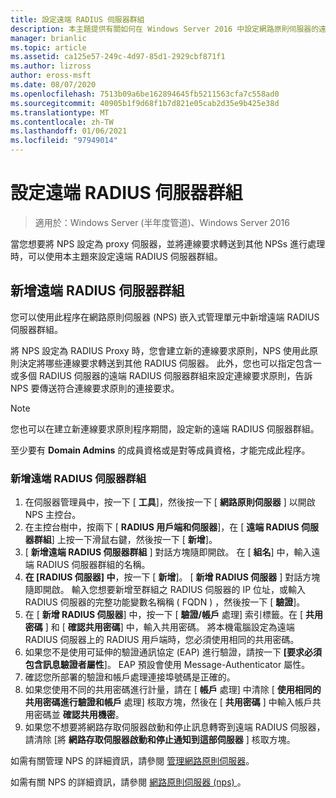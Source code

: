 ```yaml
---
title: 設定遠端 RADIUS 伺服器群組
description: 本主題提供有關如何在 Windows Server 2016 中設定網路原則伺服器的遠端 RADIUS 伺服器群組的資訊。
manager: brianlic
ms.topic: article
ms.assetid: ca125e57-249c-4d97-85d1-2929cbf871f1
ms.author: lizross
author: eross-msft
ms.date: 08/07/2020
ms.openlocfilehash: 7513b09a6be162894645fb5211563cfa7c558ad0
ms.sourcegitcommit: 40905b1f9d68f1b7d821e05cab2d35e9b425e38d
ms.translationtype: MT
ms.contentlocale: zh-TW
ms.lasthandoff: 01/06/2021
ms.locfileid: "97949014"
---
```

# <a name="configure-remote-radius-server-groups"></a>設定遠端 RADIUS 伺服器群組

>適用於：Windows Server (半年度管道)、Windows Server 2016

當您想要將 NPS 設定為 proxy 伺服器，並將連線要求轉送到其他 NPSs 進行處理時，可以使用本主題來設定遠端 RADIUS 伺服器群組。

## <a name="add-a-remote-radius-server-group"></a>新增遠端 RADIUS 伺服器群組

您可以使用此程序在網路原則伺服器 (NPS) 嵌入式管理單元中新增遠端 RADIUS 伺服器群組。

將 NPS 設定為 RADIUS Proxy 時，您會建立新的連線要求原則，NPS 使用此原則決定將哪些連線要求轉送到其他 RADIUS 伺服器。 此外，您也可以指定包含一或多個 RADIUS 伺服器的遠端 RADIUS 伺服器群組來設定連線要求原則，告訴 NPS 要傳送符合連線要求原則的連接要求。

>[!NOTE]
>您也可以在建立新連線要求原則程序期間，設定新的遠端 RADIUS 伺服器群組。

至少要有 **Domain Admins** 的成員資格或是對等成員資格，才能完成此程序。

### <a name="to-add-a-remote-radius-server-group"></a>新增遠端 RADIUS 伺服器群組

1. 在伺服器管理員中，按一下 [ **工具**]，然後按一下 [ **網路原則伺服器** ] 以開啟 NPS 主控台。
2. 在主控台樹中，按兩下 [ **RADIUS 用戶端和伺服器**]，在 [ **遠端 RADIUS 伺服器群組**] 上按一下滑鼠右鍵，然後按一下 [ **新增**]。
3. [ **新增遠端 RADIUS 伺服器群組** ] 對話方塊隨即開啟。 在 [ **組名**] 中，輸入遠端 RADIUS 伺服器群組的名稱。
4. **在 [RADIUS 伺服器] 中**，按一下 [ **新增**]。 [ **新增 RADIUS 伺服器** ] 對話方塊隨即開啟。 輸入您想要新增至群組之 RADIUS 伺服器的 IP 位址，或輸入 RADIUS 伺服器的完整功能變數名稱稱 \( FQDN \) ，然後按一下 [ **驗證**]。
5. 在 [ **新增 RADIUS 伺服器**] 中，按一下 [ **驗證/帳戶** 處理] 索引標籤。在 [ **共用密碼** ] 和 [ **確認共用密碼**] 中，輸入共用密碼。 將本機電腦設定為遠端 RADIUS 伺服器上的 RADIUS 用戶端時，您必須使用相同的共用密碼。
6. 如果您不是使用可延伸的驗證通訊協定 (EAP) 進行驗證，請按一下 **[要求必須包含訊息驗證者屬性**]。 EAP 預設會使用 Message-Authenticator 屬性。
7. 確認您所部署的驗證和帳戶處理連接埠號碼是正確的。
8. 如果您使用不同的共用密碼進行計量，請在 [ **帳戶** 處理] 中清除 [ **使用相同的共用密碼進行驗證和帳戶** 處理] 核取方塊，然後在 [ **共用密碼** ] 中輸入帳戶共用密碼並 **確認共用機密**。
9. 如果您不想要將網路存取伺服器啟動和停止訊息轉寄到遠端 RADIUS 伺服器，請清除 [將 **網路存取伺服器啟動和停止通知到這部伺服器** ] 核取方塊。

如需有關管理 NPS 的詳細資訊，請參閱 [管理網路原則伺服器](nps-manage-top.md)。

如需有關 NPS 的詳細資訊，請參閱 [網路原則伺服器 (nps) ](nps-top.md)。


